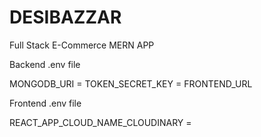 
# DESIBAZZAR
Full Stack E-Commerce MERN APP

Backend .env file 

MONGODB_URI = 
TOKEN_SECRET_KEY = 
FRONTEND_URL

Frontend .env file

REACT_APP_CLOUD_NAME_CLOUDINARY = 


